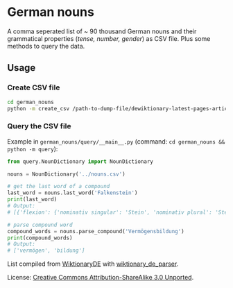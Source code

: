 # German nouns
A comma seperated list of ~ 90 thousand German nouns and their grammatical properties (*tense, number, gender*) as CSV file. Plus some methods to query the data.

## Usage

### Create CSV file
```bash
cd german_nouns
python -m create_csv /path-to-dump-file/dewiktionary-latest-pages-articles-multistream.xml.bz2
```

### Query the CSV file
Example in `german_nouns/query/__main__.py` (command: `cd german_nouns && python -m query`):
```python
from query.NounDictionary import NounDictionary

nouns = NounDictionary('../nouns.csv')

# get the last word of a compound
last_word = nouns.last_word('Falkenstein')
print(last_word)
# Output:
# [{'flexion': {'nominativ singular': 'Stein', 'nominativ plural': 'Steine', 'genitiv singular': 'Steins', 'genitiv singular*': 'Steines', 'genitiv plural': 'Steine', 'dativ singular': 'Stein', 'dativ singular*': 'Steine', 'dativ plural': 'Steinen', 'akkusativ singular': 'Stein', 'akkusativ plural': 'Steine'}, 'lemma': 'Stein', 'pos': ['Substantiv'], 'genus': 'm'}]

# parse compound word
compound_words = nouns.parse_compound('Vermögensbildung')
print(compound_words)
# Output:
# ['vermögen', 'bildung']
```

List compiled from [WiktionaryDE](https://de.wiktionary.org) with [wiktionary_de_parser](https://github.com/gambolputty/wiktionary_de_parser).

License: [Creative Commons Attribution-ShareAlike 3.0 Unported](https://creativecommons.org/licenses/by-sa/3.0/deed.en).
